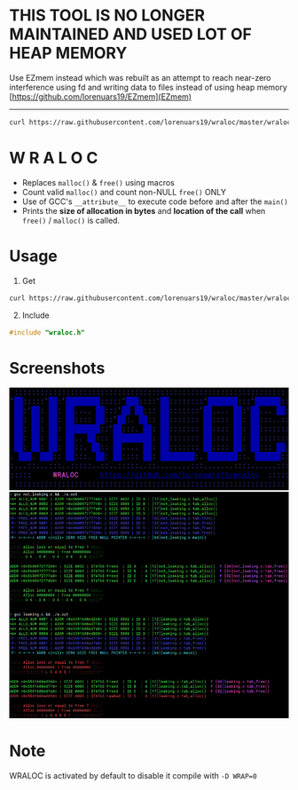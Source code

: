 # THIS TOOL IS NO LONGER MAINTAINED AND USED LOT OF HEAP MEMORY
Use EZmem instead which was rebuilt as an attempt to reach near-zero interference using fd and writing data to files instead of using heap memory
[https://github.com/lorenuars19/EZmem](EZmem)
<hr>

```bash
curl https://raw.githubusercontent.com/lorenuars19/wraloc/master/wraloc.h -o wraloc.h
```


# W R A L O C
- Replaces `malloc()` & `free()` using macros
- Count valid `malloc()` and count non-NULL `free()` ONLY
- Use of GCC's `__attribute__` to execute code before and after the `main()`
- Prints the **size of allocation in bytes** and **location of the call** when `free()` / `malloc()` is called.

# Usage
1. Get
```bash
curl https://raw.githubusercontent.com/lorenuars19/wraloc/master/wraloc.h -o wraloc.h
```
2. Include
```c
#include "wraloc.h"
```

# Screenshots
<img src="wraloc_logo.png">
<img src="wraloc_demo.png">

# Note
WRALOC is activated by default to disable it compile with ```-D WRAP=0 ```
